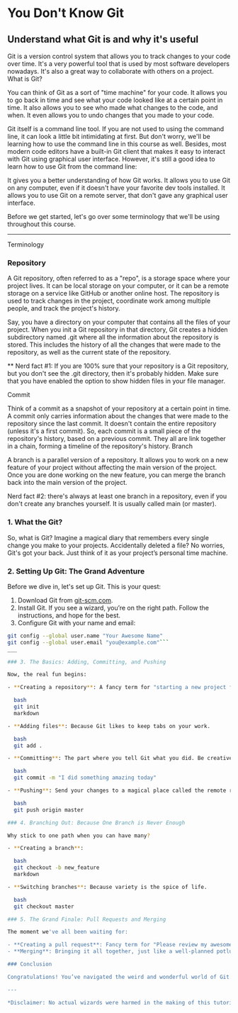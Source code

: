 # You Don't Know Git

## Understand what Git is and why it's useful

Git is a version control system that allows you to track changes to your code over time. It's a very powerful tool that is used by most software developers nowadays. It's also a great way to collaborate with others on a project.
What is Git?

You can think of Git as a sort of "time machine" for your code. It allows you to go back in time and see what your code looked like at a certain point in time. It also allows you to see who made what changes to the code, and when. It even allows you to undo changes that you made to your code.

Git itself is a command line tool. If you are not used to using the command line, it can look a little bit intimidating at first. But don't worry, we'll be learning how to use the command line in this course as well. Besides, most modern code editors have a built-in Git client that makes it easy to interact with Git using graphical user interface. However, it's still a good idea to learn how to use Git from the command line:

It gives you a better understanding of how Git works.
It allows you to use Git on any computer, even if it doesn't have your favorite dev tools installed.
It allows you to use Git on a remote server, that don't gave any graphical user interface.

Before we get started, let's go over some terminology that we'll be using throughout this course.
___

 Terminology

### Repository

A Git repository, often referred to as a "repo", is a storage space where your project lives. It can be local storage on your computer, or it can be a remote storage on a service like GitHub or another online host. The repository is used to track changes in the project, coordinate work among multiple people, and track the project's history.

Say, you have a directory on your computer that contains all the files of your project. When you init a Git repository in that directory, Git creates a hidden subdirectory named .git where all the information about the repository is stored. This includes the history of all the changes that were made to the repository, as well as the current state of the repository.

** Nerd fact #1: If you are 100% sure that your repository is a Git repository, but you don't see the .git directory, then it's probably hidden. Make sure that you have enabled the option to show hidden files in your file manager.

Commit

Think of a commit as a snapshot of your repository at a certain point in time. A commit only carries information about the changes that were made to the repository since the last commit. It doesn't contain the entire repository (unless it's a first commit). So, each commit is a small piece of the repository's history, based on a previous commit. They all are link together in a chain, forming a timeline of the repository's history.
Branch

A branch is a parallel version of a repository. It allows you to work on a new feature of your project without affecting the main version of the project. Once you are done working on the new feature, you can merge the branch back into the main version of the project.

Nerd fact #2: there's always at least one branch in a repository, even if you don't create any branches yourself. It is usually called main (or master).

### 1. What the Git?

So, what is Git? Imagine a magical diary that remembers every single change you make to your projects. Accidentally deleted a file? No worries, Git's got your back. Just think of it as your project’s personal time machine.

### 2. Setting Up Git: The Grand Adventure

Before we dive in, let's set up Git. This is your quest:

1. Download Git from [git-scm.com](https://git-scm.com).
2. Install Git. If you see a wizard, you’re on the right path. Follow the instructions, and hope for the best.
3. Configure Git with your name and email:

```bash
git config --global user.name "Your Awesome Name"
git config --global user.email "you@example.com"```
___

### 3. The Basics: Adding, Committing, and Pushing

Now, the real fun begins:

- **Creating a repository**: A fancy term for "starting a new project folder."

  bash
  git init
  markdown

- **Adding files**: Because Git likes to keep tabs on your work.

  bash
  git add .

- **Committing**: The part where you tell Git what you did. Be creative with your messages, it’s like journaling.

  bash
  git commit -m "I did something amazing today"

- **Pushing**: Send your changes to a magical place called the remote repository.

  bash
  git push origin master

### 4. Branching Out: Because One Branch is Never Enough

Why stick to one path when you can have many?

- **Creating a branch**:

  bash
  git checkout -b new_feature
  markdown

- **Switching branches**: Because variety is the spice of life.

  bash
  git checkout master

### 5. The Grand Finale: Pull Requests and Merging

The moment we've all been waiting for:

- **Creating a pull request**: Fancy term for "Please review my awesomeness."
- **Merging**: Bringing it all together, just like a well-planned potluck.

### Conclusion

Congratulations! You’ve navigated the weird and wonderful world of Git. Now go forth and version control like a pro. Happy coding!

---

*Disclaimer: No actual wizards were harmed in the making of this tutorial
